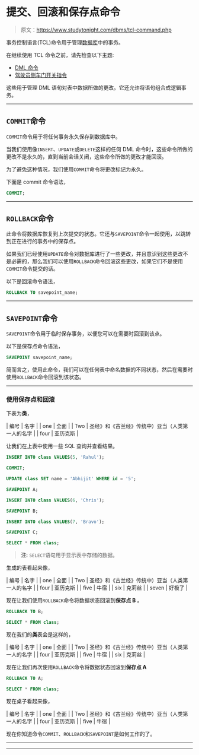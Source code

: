 # 提交、回滚和保存点命令

> 原文：<https://www.studytonight.com/dbms/tcl-command.php>

事务控制语言(TCL)命令用于管理[数据库](overview-of-dbms.php)中的事务。

在继续使用 TCL 命令之前，请先检查以下主题:

*   [DML 命令](dml-command.php)
*   [驾驶员侧车门开关指令](create-query.php)

这些用于管理 DML 语句对表中数据所做的更改。它还允许将语句组合成逻辑事务。

* * *

## `COMMIT`命令

`COMMIT`命令用于将任何事务永久保存到数据库中。

当我们使用像`INSERT`、`UPDATE`或`DELETE`这样的任何 DML 命令时，这些命令所做的更改不是永久的，直到当前会话关闭，这些命令所做的更改才能回滚。

为了避免这种情况，我们使用`COMMIT`命令将更改标记为永久。

下面是 commit 命令语法，

```sql
COMMIT;
```

* * *

## `ROLLBACK`命令

此命令将数据库恢复到上次提交的状态。它还与`SAVEPOINT`命令一起使用，以跳转到正在进行的事务中的保存点。

如果我们已经使用`UPDATE`命令对数据库进行了一些更改，并且意识到这些更改不是必需的，那么我们可以使用`ROLLBACK`命令回滚这些更改，如果它们不是使用`COMMIT`命令提交的话。

以下是回滚命令语法，

```sql
ROLLBACK TO savepoint_name;
```

* * *

## `SAVEPOINT`命令

`SAVEPOINT`命令用于临时保存事务，以便您可以在需要时回滚到该点。

以下是保存点命令语法，

```sql
SAVEPOINT savepoint_name;
```

简而言之，使用此命令，我们可以在任何表中命名数据的不同状态，然后在需要时使用`ROLLBACK`命令回滚到该状态。

* * *

### 使用保存点和回滚

下表为**类**，

| 编号 | 名字 |
| one | 全面 |
| Two | 圣经》和《古兰经》传统中）亚当（人类第一人的名字 |
| four | 亚历克斯 |

让我们在上表中使用一些 SQL 查询并查看结果。

```sql
INSERT INTO class VALUES(5, 'Rahul');

COMMIT;

UPDATE class SET name = 'Abhijit' WHERE id = '5';

SAVEPOINT A;

INSERT INTO class VALUES(6, 'Chris');

SAVEPOINT B;

INSERT INTO class VALUES(7, 'Bravo');

SAVEPOINT C;

SELECT * FROM class;
```

> **注:** `SELECT`语句用于显示表中存储的数据。

生成的表看起来像，

| 编号 | 名字 |
| one | 全面 |
| Two | 圣经》和《古兰经》传统中）亚当（人类第一人的名字 |
| four | 亚历克斯 |
| five | 牛宿 |
| six | 克莉丝 |
| seven | 好极了 |

现在让我们使用`ROLLBACK`命令将数据状态回滚到**保存点 B** 。

```sql
ROLLBACK TO B;

SELECT * FROM class;
```

现在我们的**类**表会是这样的，

| 编号 | 名字 |
| one | 全面 |
| Two | 圣经》和《古兰经》传统中）亚当（人类第一人的名字 |
| four | 亚历克斯 |
| five | 牛宿 |
| six | 克莉丝 |

现在让我们再次使用`ROLLBACK`命令将数据状态回滚到**保存点 A**

```sql
ROLLBACK TO A;

SELECT * FROM class;
```

现在桌子看起来像，

| 编号 | 名字 |
| one | 全面 |
| Two | 圣经》和《古兰经》传统中）亚当（人类第一人的名字 |
| four | 亚历克斯 |
| five | 牛宿 |

现在你知道命令`COMMIT`、`ROLLBACK`和`SAVEPOINT`是如何工作的了。

* * *

* * *